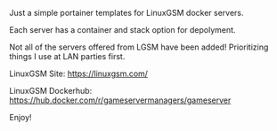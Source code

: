 Just a simple portainer templates for LinuxGSM docker servers. 

Each server has a container and stack option for depolyment. 

Not all of the servers offered from LGSM have been added! Prioritizing things I use at LAN parties first. 

LinuxGSM Site: https://linuxgsm.com/

LinuxGSM Dockerhub: https://hub.docker.com/r/gameservermanagers/gameserver

Enjoy!
